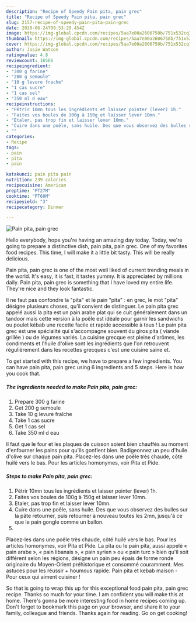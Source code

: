```yaml
---
description: "Recipe of Speedy Pain pita, pain grec"
title: "Recipe of Speedy Pain pita, pain grec"
slug: 2157-recipe-of-speedy-pain-pita-pain-grec
date: 2020-06-24T09:53:29.454Z
image: https://img-global.cpcdn.com/recipes/5aa7e00a2606750b/751x532cq70/pain-pita-pain-grec-photo-principale-de-la-recette.jpg
thumbnail: https://img-global.cpcdn.com/recipes/5aa7e00a2606750b/751x532cq70/pain-pita-pain-grec-photo-principale-de-la-recette.jpg
cover: https://img-global.cpcdn.com/recipes/5aa7e00a2606750b/751x532cq70/pain-pita-pain-grec-photo-principale-de-la-recette.jpg
author: Josie Watson
ratingvalue: 4.8
reviewcount: 16566
recipeingredient:
- "300 g farine"
- "200 g semoule"
- "10 g levure frache"
- "1 cas sucre"
- "1 cas sel"
- "350 ml d eau"
recipeinstructions:
- "Pétrir 10mn tous les ingrédients et laisser pointer (lever) 1h."
- "Faites vos boules de 100g à 150g et laisser lever 10mn."
- "Etaler, pas trop fin et laisser lever 10mn."
- "Cuire dans une poêle, sans huile. Des que vous observez des bulles sur la pâte retourner, puis retourner à nouveau toutes les 2mn, jusqu&#39;à ce que le pain gongle comme un ballon."
- ""
categories:
- Recipe
tags:
- pain
- pita
- pain

katakunci: pain pita pain 
nutrition: 239 calories
recipecuisine: American
preptime: "PT27M"
cooktime: "PT60M"
recipeyield: "3"
recipecategory: Dinner

---
```



![Pain pita, pain grec](https://img-global.cpcdn.com/recipes/5aa7e00a2606750b/751x532cq70/pain-pita-pain-grec-photo-principale-de-la-recette.jpg)

Hello everybody, hope you're having an amazing day today. Today, we're going to prepare a distinctive dish, pain pita, pain grec. One of my favorites food recipes. This time, I will make it a little bit tasty. This will be really delicious.

Pain pita, pain grec is one of the most well liked of current trending meals in the world. It's easy, it is fast, it tastes yummy. It is appreciated by millions daily. Pain pita, pain grec is something that I have loved my entire life. They're nice and they look fantastic.

Il ne faut pas confondre la &#34;pita&#34; et le pain &#34;pita&#34; : en grec, le mot &#34;pita&#34; désigne plusieurs choses, qu&#39;il convient de distinguer. Le pain pita grec appelé aussi la pita est un pain arabe plat qui se cuit généralement dans un tandoor mais cette version à la poêle est idéale pour garnir les sandwichs ou poulet kébab une recette facile et rapide accessible à tous ! Le pain pita grec est une spécialité qui s&#39;accompagne souvent du giros pita ( viande grillée ) ou de légumes variés. La cuisine grecque est pleine d&#39;arômes, les condiments et l&#39;huile d&#39;olive sont les ingrédients que l&#39;on retrouvent régulièrement dans les recettes grecques c&#39;est une cuisine saine et.


To get started with this recipe, we have to prepare a few ingredients. You can have pain pita, pain grec using 6 ingredients and 5 steps. Here is how you cook that.

<!--inarticleads1-->

##### The ingredients needed to make Pain pita, pain grec:

1. Prepare 300 g farine
1. Get 200 g semoule
1. Take 10 g levure fraîche
1. Take 1 cas sucre
1. Get 1 cas sel
1. Take 350 ml d eau


Il faut que le four et les plaques de cuisson soient bien chauffés au moment d&#39;enfourner les pains pour qu&#39;ils gonflent bien. Badigeonnez un peu d&#39;huile d&#39;olive sur chaque pain pita. Placez-les dans une poêle très chaude, côté huilé vers le bas. Pour les articles homonymes, voir Pita et Pide. 

<!--inarticleads2-->

##### Steps to make Pain pita, pain grec:

1. Pétrir 10mn tous les ingrédients et laisser pointer (lever) 1h.
1. Faites vos boules de 100g à 150g et laisser lever 10mn.
1. Etaler, pas trop fin et laisser lever 10mn.
1. Cuire dans une poêle, sans huile. Des que vous observez des bulles sur la pâte retourner, puis retourner à nouveau toutes les 2mn, jusqu&#39;à ce que le pain gongle comme un ballon.
1. 


Placez-les dans une poêle très chaude, côté huilé vers le bas. Pour les articles homonymes, voir Pita et Pide. La pita ou le pain pita, aussi appelé « pain arabe », « pain libanais », « pain syrien » ou « pain turc » bien qu&#39;il soit différent selon les régions, désigne un pain peu épais de forme ronde originaire du Moyen-Orient préhistorique et consommé couramment. Mes astuces pour les réussir + houmous rapide. Pain pita et kebab maison - Pour ceux qui aiment cuisiner ! 

So that is going to wrap this up for this exceptional food pain pita, pain grec recipe. Thanks so much for your time. I am confident you will make this at home. There's gonna be more interesting food in home recipes coming up. Don't forget to bookmark this page on your browser, and share it to your family, colleague and friends. Thanks again for reading. Go on get cooking!
